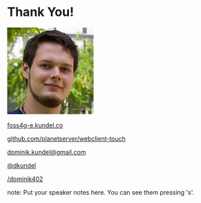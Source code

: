 # Thank You!

![](images/me.jpg)

<span class="octicon octicon-globe"></span> [foss4g-e.kundel.co](http://foss4g-e.kundel.co)

<span class="octicon octicon-code"></span> [github.com/planetserver/webclient-touch](https://github.com/planetserver/webclient-touch)

<span class="octicon octicon-mail-read"></span><!-- <span class="octicon octicon-mail"></span> --> [dominik.kundel@gmail.com](mailto:dominik.kundel@gmail.com)

<i class="fa fa-twitter"></i> [@dkundel](http://twitter.com/dkundel)

<i class="fa fa-facebook-square"></i>[/dominik402](http://fb.com/dominik402)

note:
    Put your speaker notes here.
    You can see them pressing 's'.
